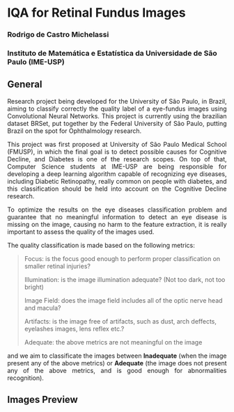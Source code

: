 # IQA for Retinal Fundus Images

### Rodrigo de Castro Michelassi
### Instituto de Matemática e Estatística da Universidade de São Paulo (IME-USP)

## General

<p align="justify">Research project being developed for the University of São Paulo, in Brazil, aiming to classify correctly the quality label of a eye-fundus images using Convolutional Neural Networks. This project is currently using the brazilian dataset BRSet, put together by the Federal University of São Paulo, putting Brazil on the spot for Ophthalmology research.</p>

<p align="justify">This project was first proposed at University of São Paulo Medical School (FMUSP), in which the final goal is to detect possible causes for Cognitive Decline, and Diabetes is one of the research scopes. On top of that, Computer Science students at IME-USP are being responsible for developing a deep learning algorithm capable of recognizing eye diseases, including Diabetic Retinopathy, really common on people with diabetes, and this classification should be held into account on the Cognitive Decline research.</p>
  
 <p align="justify">To optimize the results on the eye diseases classification problem and guarantee that no meaningful information to detect an eye disease is missing on the image, causing no harm to the feature extraction, it is really important to assess the quality of the images used.</p>

<p align="justify">The quality classification is made based on the following metrics:</p>

> Focus: is the focus good enough to perform proper classification on smaller retinal injuries?
>
> Illumination: is the image illumination adequate? (Not too dark, not too bright)
>
> Image Field: does the image field includes all of the optic nerve head and macula?
>
> Artifacts: is the image free of artifacts, such as dust, arch deffects, eyelashes images, lens reflex etc.?
>
> Adequate: the above metrics are not meaningful on the image

<p align="justify">and we aim to classificate the images between <b>Inadequate</b> (when the image present any of the above metrics) or <b>Adequate</b> (the image does not present any of the above metrics, and is good enough for abnormalities recognition).</p>

## Images Preview
